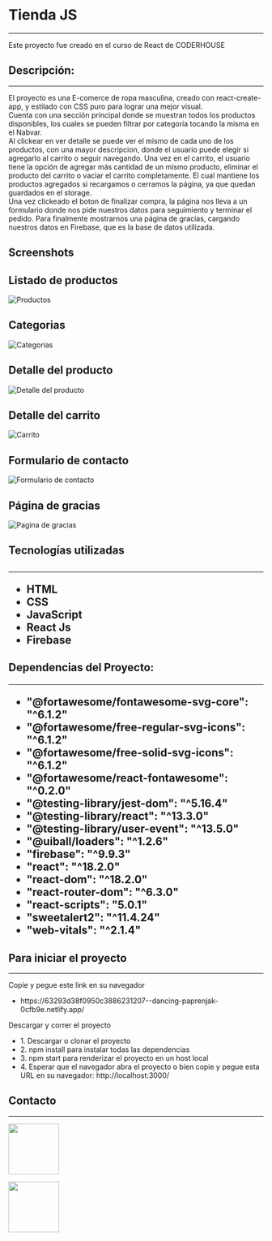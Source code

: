 <h1>Tienda JS</h1>
<hr>
<p>Este proyecto fue creado en el curso de React de CODERHOUSE</p>
<h2>Descripción:</h2>
<hr>
<p>El proyecto es una E-comerce de ropa masculina, creado con react-create-app, y estilado con CSS puro para lograr una mejor visual.
<br>
Cuenta con una sección principal donde se muestran todos los productos disponibles, los cuales se pueden filtrar por categoría tocando la misma en el Nabvar. 
<br>
Al clickear en ver detalle se puede ver el mismo de cada uno de los productos, con una mayor descripcion, donde el usuario puede elegir si agregarlo al carrito o seguir navegando.
Una vez en el carrito, el usuario tiene la opción de agregar más cantidad de un mismo producto, eliminar el producto del carrito o vaciar el carrito completamente. El cual mantiene los productos agregados si recargamos o cerramos la página, ya que quedan guardados en el storage.
<br>
Una vez clickeado el boton de finalizar compra, la página nos lleva a un formulario donde nos pide nuestros datos para seguimiento y terminar el pedido. Para finalmente mostrarnos una página de gracias, cargando nuestros datos en Firebase, que es la base de datos utilizada.</p>
<h2>Screenshots</h2>
<h2>Listado de productos </h2>
<img src="https://res.cloudinary.com/dn0jp4l3w/image/upload/v1663644644/React/products_gycht7.jpg" alt="Productos">
<h2> Categorias </h2>
<img src="https://res.cloudinary.com/dn0jp4l3w/image/upload/v1663644644/React/categoria_srmmyr.jpg" alt="Categorias">
<h2>Detalle del producto </h2>
<img src="https://res.cloudinary.com/dn0jp4l3w/image/upload/v1663644643/React/detail_nkyokv.jpg" alt="Detalle del producto">
<h2>Detalle del carrito </h2>
<img src="https://res.cloudinary.com/dn0jp4l3w/image/upload/v1663644644/React/cart_badpzo.jpg" alt="Carrito">
<h2>Formulario de contacto </h2>
<img src="https://res.cloudinary.com/dn0jp4l3w/image/upload/v1663644643/React/form_hn39c0.jpg" alt="Formulario de contacto">
<h2>Página de gracias </h2>
<img src="https://res.cloudinary.com/dn0jp4l3w/image/upload/v1663644643/React/gracias_e217wu.jpg" alt="Pagina de gracias">
<h2>Tecnologías utilizadas<h2/>
<hr>
<ul>
<li>HTML</li>
<li>CSS</li>
<li>JavaScript</li>
<li>React Js</li>
<li>Firebase</li>
</ul>
<h2>Dependencias del Proyecto:
<hr>
<ul>
<li>"@fortawesome/fontawesome-svg-core": "^6.1.2" </li>
<li>"@fortawesome/free-regular-svg-icons": "^6.1.2"</lo>
<li>"@fortawesome/free-solid-svg-icons": "^6.1.2"</li>
<li>"@fortawesome/react-fontawesome": "^0.2.0"</li>
<li>"@testing-library/jest-dom": "^5.16.4"</li>
<li>"@testing-library/react": "^13.3.0"</li>
<li>"@testing-library/user-event": "^13.5.0"</li>
<li>"@uiball/loaders": "^1.2.6"</li>
<li>"firebase": "^9.9.3"</li>
<li>"react": "^18.2.0"</li>
<li>"react-dom": "^18.2.0"</li>
<li> "react-router-dom": "^6.3.0"</li>
<li>"react-scripts": "5.0.1"</li>
<li>"sweetalert2": "^11.4.24"</li>
<li> "web-vitals": "^2.1.4"</li>
</ul>


<h2>Para iniciar el proyecto</h2>
<hr>
<p>Copie y pegue este link en su navegador</p>
<ul>
<li>https://63293d38f0950c3886231207--dancing-paprenjak-0cfb9e.netlify.app/</h4>
</ul>
<p>Descargar y correr el proyecto
<ul>
<li>1. Descargar o clonar el proyecto
<li>2. npm install para instalar todas las dependencias</li>
<li>3. npm start para renderizar el proyecto en un host local</li>
<li>4. Esperar que el navegador abra el proyecto o bien copie y pegue esta URL en su navegador: http://localhost:3000/</li>
</ul>

<h2>Contacto</h2>
<hr>
<a href="https://www.linkedin.com/in/francisco-rojas-16b713140/"><img target="_blank" src="https://cdn.jsdelivr.net/gh/devicons/devicon/icons/linkedin/linkedin-original.svg" style="width: 100px">

<a href="mailto:em.franciscorojas@gmail.com"><img target="_blank" src="https://cdn.worldvectorlogo.com/logos/gmail-icon-3.svg" style="width: 100px">